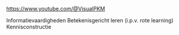 https://www.youtube.com/@VisualPKM

Informatievaardigheden
Betekenisgericht leren (i.p.v. rote learning)
Kennisconstructie

